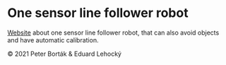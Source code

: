 # One sensor line follower robot

[Website](https://qedsvk.github.io) about one sensor line follower robot, that can also avoid objects and have automatic calibration.

© 2021 Peter Borták & Eduard Lehocký
